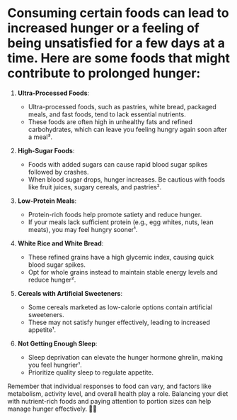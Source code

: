 # Consuming certain foods can lead to increased hunger or a feeling of being unsatisfied for a few days at a time. Here are some foods that might contribute to prolonged hunger:

1. **Ultra-Processed Foods**:
   - Ultra-processed foods, such as pastries, white bread, packaged meals, and fast foods, tend to lack essential nutrients.
   - These foods are often high in unhealthy fats and refined carbohydrates, which can leave you feeling hungry again soon after a meal³.

2. **High-Sugar Foods**:
   - Foods with added sugars can cause rapid blood sugar spikes followed by crashes.
   - When blood sugar drops, hunger increases. Be cautious with foods like fruit juices, sugary cereals, and pastries².

3. **Low-Protein Meals**:
   - Protein-rich foods help promote satiety and reduce hunger.
   - If your meals lack sufficient protein (e.g., egg whites, nuts, lean meats), you may feel hungry sooner¹.

4. **White Rice and White Bread**:
   - These refined grains have a high glycemic index, causing quick blood sugar spikes.
   - Opt for whole grains instead to maintain stable energy levels and reduce hunger².

5. **Cereals with Artificial Sweeteners**:
   - Some cereals marketed as low-calorie options contain artificial sweeteners.
   - These may not satisfy hunger effectively, leading to increased appetite¹.

6. **Not Getting Enough Sleep**:
   - Sleep deprivation can elevate the hunger hormone ghrelin, making you feel hungrier¹.
   - Prioritize quality sleep to regulate appetite.

Remember that individual responses to food can vary, and factors like metabolism, activity level, and overall health play a role. Balancing your diet with nutrient-rich foods and paying attention to portion sizes can help manage hunger effectively. 🍎🥦
